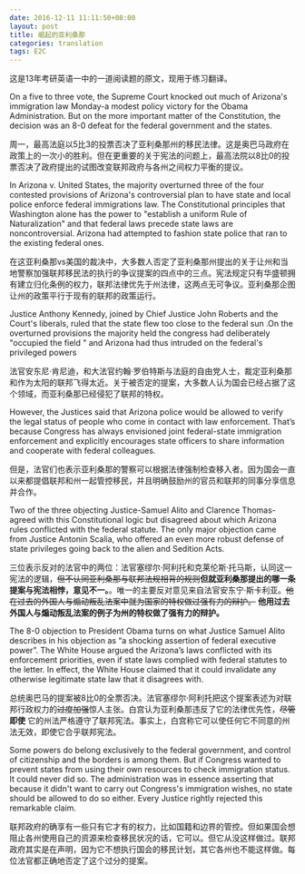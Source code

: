```yaml
---
date: 2016-12-11 11:11:50+08:00
layout: post
title: 崛起的亚利桑那
categories: translation
tags: E2C
---
```


这是13年考研英语一中的一道阅读题的原文，现用于练习翻译。

On a five to three vote, the Supreme Court knocked out much of Arizona's immigration law Monday-a modest policy victory for the Obama Administration. But on the more important matter of the Constitution, the decision was an 8-0 defeat for the federal government and the states.

周一，最高法庭以5比3的投票否决了亚利桑那州的移民法律。这是奥巴马政府在政策上的一次小的胜利。但在更重要的关于宪法的问题上，最高法院以8比0的投票否决了政府提出的试图改变联邦政府与各州之间权力平衡的提议。

In Arizona v. United States, the majority overturned three of the four contested provisions of Arizona's controversial plan to have state and local police enforce federal immigrations law. The Constitutional principles that Washington alone has the power to "establish a uniform Rule of Naturalization" and that federal laws precede state laws are noncontroversial. Arizona had attempted to fashion state police that ran to the existing federal ones.

在这亚利桑那vs美国的裁决中，大多数人否定了亚利桑那州提出的关于让州和当地警察加强联邦移民法的执行的争议提案的四点中的三点。宪法规定只有华盛顿拥有建立归化条例的权力，联邦法律优先于州法律，这两点无可争议。亚利桑那企图让州的政策平行于现有的联邦的政策运行。

Justice Anthony Kennedy, joined by Chief Justice John Roberts and the Court's liberals, ruled that the state flew too close to the federal sun .On the overturned provisions the majority held the congress had deliberately "occupied the field " and Arizona had thus intruded on the federal's privileged powers

法官安东尼·肯尼迪，和大法官约翰·罗伯特斯与法庭的自由党人士，裁定亚利桑那和作为太阳的联邦飞得太近。关于被否定的提案，大多数人认为国会已经占据了这个领域，而亚利桑那已经侵犯了联邦的特权。

However, the Justices said that Arizona police would be allowed to verify the legal status of people who come in contact with law enforcement. That’s because Congress has always envisioned joint federal-state immigration enforcement and explicitly encourages state officers to share information and cooperate with federal colleagues.

但是，法官们也表示亚利桑那的警察可以根据法律强制检查移入者。因为国会一直以来都提倡联邦和州一起管控移民，并且明确鼓励州的官员和联邦的同事分享信息并合作。

Two of the three objecting Justice-Samuel Alito and Clarence Thomas-agreed with this Constitutional logic but disagreed about which Arizona rules conflicted with the federal statute. The only major objection came from Justice Antonin Scalia, who offered an even more robust defense of state privileges going back to the alien and Sedition Acts.

三位表示反对的法官中的两位：法官塞缪尔·阿利托和克莱伦斯·托马斯，认同这一宪法的逻辑，<del>但不认同亚利桑那与联邦法规相背的规则</del>**但就亚利桑那提出的哪一条提案与宪法相悖，意见不一。**。唯一的主要反对意见来自法官安东宁·斯卡利亚。<del>他在过去的外国人与煽动叛乱法案中就为国家的特权做过强有力的辩护。</del> **他用过去外国人与煽动叛乱法案的例子为州的特权做了强有力的辩护。**

The 8-0 objection to President Obama turns on what Justice Samuel Alito describes in his objection as “a shocking assertion of federal executive power”. The White House argued the Arizona’s laws conflicted with its enforcement priorities, even if state laws complied with federal statutes to the letter. In effect, the White House claimed that it could invalidate any otherwise legitimate state law that it disagrees with.

总统奥巴马的提案被8比0的全票否决。法官塞缪尔·阿利托把这个提案表述为对联邦行政权力的<del>过度加强</del>惊人主张。白宫认为亚利桑那违反了它的法律优先性，<del>尽管</del> **即使** 它的州法严格遵守了联邦宪法。事实上，白宫称它可以使任何它不同意的州法无效，即使它合乎联邦宪法。

Some powers do belong exclusively to the federal government, and control of citizenship and the borders is among them. But if Congress wanted to prevent states from using their own resources to check immigration status. It could never did so. The administration was in essence asserting that because it didn't want to carry out Congress's immigration wishes, no state should be allowed to do so either. Every Justice rightly rejected this remarkable claim.

联邦政府的确享有一些只有它才有的权力，比如国籍和边界的管控。但如果国会想阻止各州使用自己的资源来检查移民状况的话，它可以。但它从没这样做过。联邦政府其实是在声明，因为它不想执行国会的移民计划，其它各州也不能这样做。每位法官都正确地否定了这个过分的提案。